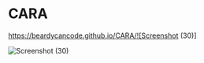 # CARA
https://beardycancode.github.io/CARA/![Screenshot (30)]

![Screenshot (30)](https://github.com/Beardycancode/CARA/assets/96344411/65be69bc-7beb-44ca-869c-e930b47c201e)
